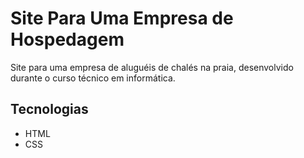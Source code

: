 # Site Para Uma Empresa de Hospedagem

Site para uma empresa de aluguéis de chalés na praia,  desenvolvido durante o curso técnico em informática.

## Tecnologias

- HTML
- CSS
